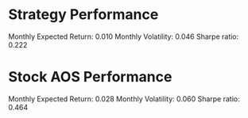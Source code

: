 # Strategy Performance
Monthly Expected Return: 0.010
Monthly Volatility: 0.046
Sharpe ratio: 0.222
# Stock AOS Performance
Monthly Expected Return: 0.028
Monthly Volatility: 0.060
Sharpe ratio: 0.464
